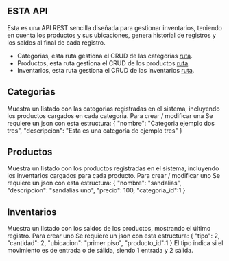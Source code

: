 ## ESTA API

Esta es una API REST sencilla diseñada para gestionar inventarios, teniendo en cuenta los productos y sus ubicaciones, genera historial de registros y los saldos al final de cada registro.


- Categorias, esta ruta gestiona el CRUD de las categorias [ruta](http://127.0.0.1:8000/api/categorias).
- Productos, esta ruta gestiona el CRUD de los productos [ruta](http://127.0.0.1:8000/api/productos).
- Inventarios, esta ruta gestiona el CRUD de las inventarios [ruta](http://127.0.0.1:8000/api/inventarios).

## Categorias

Muestra un listado con las categorias registradas en el sistema, incluyendo los productos cargados en cada categoria.
Para crear / modificar una Se requiere un json con esta estructura: {
    "nombre": "Categoria ejemplo dos tres",
    "descripcion": "Esta es una categoría de ejemplo tres"
}

## Productos

Muestra un listado con los productos registradas en el sistema, incluyendo los inventarios cargados para cada producto.
Para crear / modificar uno Se requiere un json con esta estructura: {
    "nombre": "sandalias",
    "descripcion": "sandalias uno",
    "precio": 100,
    "categoria_id":1
}

## Inventarios

Muestra un listado con los saldos de los productos, mostrando el último registro.
Para crear uno Se requiere un json con esta estructura: {
    "tipo": 2,
    "cantidad": 2,
    "ubicacion": "primer piso",
    "producto_id":1
}
El tipo indica si el movimiento es de entrada o de sálida, siendo 1 entrada y 2 sálida.

